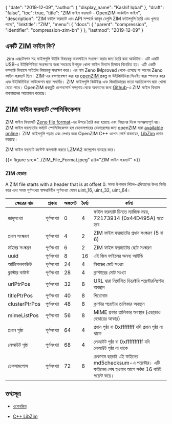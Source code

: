 {
  "date": "2019-12-09",
  "author": {
    "display_name": "Kashif Iqbal"
  },
  "draft": "false",
  "toc": true,
  "title": "ZIM ফাইল ফরম্যাট - OpenZIM আর্কাইভ ফাইল",
  "description": "ZIM ফাইল ফরম্যাট এবং API সম্পর্কে জানুন যেগুলি ZIM ফাইলগুলি তৈরি এবং খুলতে পারে৷",
  "linktitle": "ZIM",
  "menu": {
    "docs": {
      "parent": "compression",
      "identifier": "compression-zim-bn"
    }
  },
  "lastmod": "2019-12-09"
}

## একটি ZIM ফাইল কি? ##

.zim এক্সটেনশন সহ ফাইলগুলি উইকি বিষয়বস্তু অফলাইনে সংরক্ষণ করার জন্য তৈরি করা আর্কাইভ। এটি একটি USB-এ উইকিপিডিয়া সংরক্ষণের জন্য সবচেয়ে উপযুক্ত খোলা ফাইল বিন্যাস হিসাবে বিবেচিত হয়। এটি একটি কম্প্যাক্ট বিন্যাসে সাইটের বিষয়বস্তু সংরক্ষণ করে। এর নাম Zeno IMproved থেকে এসেছে যা আগের Zeno ফাইল ফরম্যাট ছিল। ZIM-এর রক্ষণাবেক্ষণ করা হয় [openZIM ](https://openzim.org/)প্রকল্প যা উইকিমিডিয়া সিএইচ দ্বারা স্পনসর করে এবং উইকিমিডিয়া ফাউন্ডেশন দ্বারা সমর্থিত। ZIM ফাইলগুলি কিউইক্স এবং জিমরিডারের মতো অ্যাপ্লিকেশন দ্বারা খোলা যেতে পারে। OpenZIM প্রকল্পটি ওপেনসোর্স সম্প্রদায় থেকে অবদানের জন্য [Github](https://github.com/openzim)-এ ZIM ফাইল বিন্যাস বাস্তবায়নের আয়োজন করেছে।

## ZIM ফাইল ফরম্যাট স্পেসিফিকেশন

ZIM ফাইল বিন্যাসটি [Zeno file format](https://openzim.org/wiki/Zeno_file_format)-এর উপরে তৈরি করা হয়েছে এবং পিছনের দিকে সামঞ্জস্যপূর্ণ নয়। ZIM ফাইল ফরম্যাটের ফর্ম্যাট স্পেসিফিকেশন হল ডেভেলপারের রেফারেন্সের জন্য openZIM দ্বারা [available online](https://openzim.org/wiki/ZIM_file_format)। ZIM ফাইলগুলি পড়ার এবং লেখার জন্য OpenZIM C++ ওপেন সোর্স বাস্তবায়ন, [LibZim](https://openzim.org/wiki/Zimlib) প্রদান করেছে।

ZIM ফাইল ফরম্যাট কন্টেন্ট কমপ্যাক্ট করতে LZMA2 কম্প্রেশন ব্যবহার করে।

{{< figure src="../ZIM_File_Format.jpeg" alt="ZIM ফাইল ফরম্যাট" >}}


### ZIM হেডার

A ZIM file starts with a header that is at offset 0. সমস্ত উপাদান লিটল-এন্ডিয়ানের উপর ভিত্তি করে এবং সমস্ত পূর্ণসংখ্যা স্বাক্ষরবিহীন পূর্ণসংখ্যা যেমন uint_16, uint_32, uint_64।

|ক্ষেত্রের নাম |প্রকার | অফসেট| দৈর্ঘ্য| বর্ণনা|
---|---|---|---|---|
|জাদুসংখ্যা| পূর্ণসংখ্যা | 0| 4| ফাইল ফরম্যাট চিনতে ম্যাজিক নম্বর, 72173914 (0x44D495A) হতে হবে|
|প্রধান সংস্করণ| পূর্ণসংখ্যা | 4| 2| ZIM ফাইল ফরম্যাটের প্রধান সংস্করণ (5 বা 6)|
|মাইনর সংস্করণ| পূর্ণসংখ্যা | 6| 2| ZIM ফাইল ফরম্যাটের ছোট সংস্করণ|
|uuid| পূর্ণসংখ্যা | 8| 16| এই জিম ফাইলের অনন্য আইডি|
|আর্টিকেলকাউন্ট| পূর্ণসংখ্যা | 24| 4| নিবন্ধের মোট সংখ্যা|
|ক্লাস্টার কাউন্ট| পূর্ণসংখ্যা | 28| 4| ক্লাস্টারের মোট সংখ্যা|
|urlPtrPos| পূর্ণসংখ্যা | 32| 8| URL দ্বারা নির্দেশিত ডিরেক্টরি পয়েন্টারলিস্টের অবস্থান |
|titlePtrPos| পূর্ণসংখ্যা | 40| 8| শিরোনাম| দ্বারা আদেশ করা ডিরেক্টরি পয়েন্টারলিস্টের অবস্থান
|clusterPtrPos| পূর্ণসংখ্যা | 48| 8| ক্লাস্টার পয়েন্টার তালিকার অবস্থান|
|mimeListPos| পূর্ণসংখ্যা | 56| 8| MIME প্রকার তালিকার অবস্থান (এছাড়াও হেডারের আকার)|
|প্রধান পৃষ্ঠা| পূর্ণসংখ্যা | 64| 4| প্রধান পৃষ্ঠা বা 0xffffffff যদি প্রধান পৃষ্ঠা না থাকে|
|লেআউট পৃষ্ঠা| পূর্ণসংখ্যা | 68| 4| লেআউট পৃষ্ঠা বা 0xffffffffff যদি লেআউট পৃষ্ঠা না থাকে|
|চেকসামপোস| পূর্ণসংখ্যা | 72| 8| চেকসাম ছাড়াই এই ফাইলের md5checksum-এ পয়েন্টার। এটি ফাইলের শেষ হওয়ার আগে সর্বদা 16 বাইট পয়েন্ট করে।|

## তথ্যসূত্র ##

* [ওপেনজিম](https://openzim.org/)

* [C++ LibZim](https://openzim.org/wiki/Zimlib)


